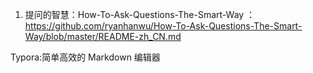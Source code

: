 1. 提问的智慧：How-To-Ask-Questions-The-Smart-Way ：https://github.com/ryanhanwu/How-To-Ask-Questions-The-Smart-Way/blob/master/README-zh_CN.md

Typora:简单高效的 Markdown 编辑器
